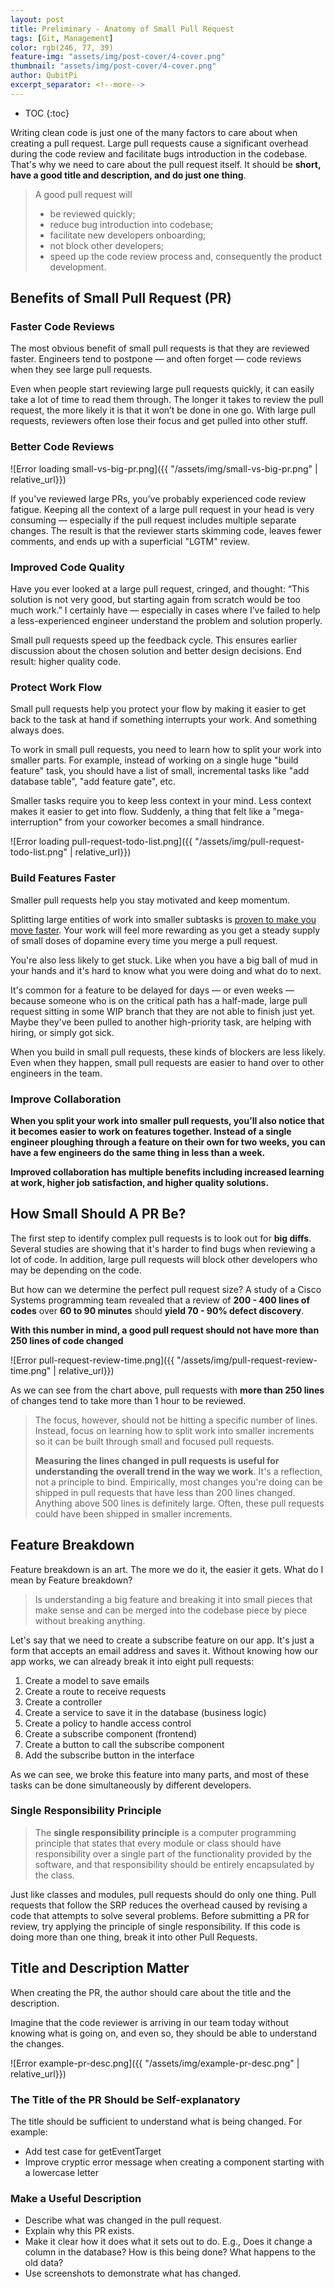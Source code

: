 ```yaml
---
layout: post
title: Preliminary - Anatomy of Small Pull Request
tags: [Git, Management]
color: rgb(246, 77, 39)
feature-img: "assets/img/post-cover/4-cover.png"
thumbnail: "assets/img/post-cover/4-cover.png"
author: QubitPi
excerpt_separator: <!--more-->
---
```


<!--more-->

* TOC
{:toc}


Writing clean code is just one of the many factors to care about when creating a pull request. Large pull requests cause
a significant overhead during the code review and facilitate bugs introduction in the codebase. That's why we need to
care about the pull request itself. It should be **short, have a good title and description, and do just one thing**.

> A good pull request will
>
> * be reviewed quickly;
> * reduce bug introduction into codebase;
> * facilitate new developers onboarding;
> * not block other developers;
> * speed up the code review process and, consequently the product development.


Benefits of Small Pull Request (PR)
-----------------------------------

### Faster Code Reviews

The most obvious benefit of small pull requests is that they are reviewed faster. Engineers tend to postpone — and often 
forget — code reviews when they see large pull requests.

Even when people start reviewing large pull requests quickly, it can easily take a lot of time to read them through. The 
longer it takes to review the pull request, the more likely it is that it won’t be done in one go. With large pull 
requests, reviewers often lose their focus and get pulled into other stuff.

### Better Code Reviews

![Error loading small-vs-big-pr.png]({{ "/assets/img/small-vs-big-pr.png" | relative_url}})

If you've reviewed large PRs, you’ve probably experienced code review fatigue. Keeping all the context of a large pull 
request in your head is very consuming — especially if the pull request includes multiple separate changes. The result
is that the reviewer starts skimming code, leaves fewer comments, and ends up with a superficial "LGTM" review.

### Improved Code Quality

Have you ever looked at a large pull request, cringed, and thought: “This solution is not very good, but starting again 
from scratch would be too much work.” I certainly have — especially in cases where I’ve failed to help a
less-experienced engineer understand the problem and solution properly.

Small pull requests speed up the feedback cycle. This ensures earlier discussion about the chosen solution and better 
design decisions. End result: higher quality code.

### Protect Work Flow

Small pull requests help you protect your flow by making it easier to get back to the task at hand if something
interrupts your work. And something always does.

To work in small pull requests, you need to learn how to split your work into smaller parts. For example, instead of 
working on a single huge "build feature" task, you should have a list of small, incremental tasks like "add database 
table", "add feature gate", etc.

Smaller tasks require you to keep less context in your mind. Less context makes it easier to get into flow. Suddenly, a 
thing that felt like a "mega-interruption" from your coworker becomes a small hindrance.

![Error loading pull-request-todo-list.png]({{ "/assets/img/pull-request-todo-list.png" | relative_url}})

### Build Features Faster

Smaller pull requests help you stay motivated and keep momentum.

Splitting large entities of work into smaller subtasks is
[proven to make you move faster](https://www.researchgate.net/publication/232501090_A_Theory_of_Goal_Setting_Task_Performance).
Your work will feel more rewarding as you get a steady supply of small doses of dopamine every time you merge a pull 
request.

You're also less likely to get stuck. Like when you have a big ball of mud in your hands and it's hard to know what you 
were doing and what do to next.

It's common for a feature to be delayed for days — or even weeks — because someone who is on the critical path has a 
half-made, large pull request sitting in some WIP branch that they are not able to finish just yet. Maybe they've been 
pulled to another high-priority task, are helping with hiring, or simply got sick.

When you build in small pull requests, these kinds of blockers are less likely. Even when they happen, small pull
requests are easier to hand over to other engineers in the team.

### Improve Collaboration

**When you split your work into smaller pull requests, you’ll also notice that it becomes easier to work on features 
together. Instead of a single engineer ploughing through a feature on their own for two weeks, you can have a few 
engineers do the same thing in less than a week.**

**Improved collaboration has multiple benefits including increased learning at work, higher job satisfaction, and higher 
quality solutions.**


How Small Should A PR Be?
-------------------------

The first step to identify complex pull requests is to look out for **big diffs**. Several studies are showing that it's 
harder to find bugs when reviewing a lot of code. In addition, large pull requests will block other developers who may 
be depending on the code.

But how can we determine the perfect pull request size? A study of a Cisco Systems programming team revealed that a
review of **200 - 400 lines of codes** over **60 to 90 minutes** should **yield 70 - 90% defect discovery**.

**With this number in mind, a good pull request should not have more than 250 lines of code changed**

![Error pull-request-review-time.png]({{ "/assets/img/pull-request-review-time.png" | relative_url}})

As we can see from the chart above, pull requests with **more than 250 lines** of changes tend to take more than 1 hour
to be reviewed.

> The focus, however, should not be hitting a specific number of lines. Instead, focus on learning how to split work
> into smaller increments so it can be built through small and focused pull requests.
> 
> **Measuring the lines changed in pull requests is useful for understanding the overall trend in the way we work**.
> It's a reflection, not a principle to bind. Empirically, most changes you're doing can be shipped in pull requests
> that have less than 200 lines changed. Anything above 500 lines is definitely large. Often, these pull requests could 
> have been shipped in smaller increments.


Feature Breakdown
-----------------

Feature breakdown is an art. The more we do it, the easier it gets. What do I mean by Feature breakdown?

> Is understanding a big feature and breaking it into small pieces that make sense and can be merged into the codebase 
> piece by piece without breaking anything.

Let's say that we need to create a subscribe feature on our app. It's just a form that accepts an email address and
saves it. Without knowing how our app works, we can already break it into eight pull requests:

1. Create a model to save emails
2. Create a route to receive requests
3. Create a controller
4. Create a service to save it in the database (business logic)
5. Create a policy to handle access control
6. Create a subscribe component (frontend)
7. Create a button to call the subscribe component
8. Add the subscribe button in the interface

As we can see, we broke this feature into many parts, and most of these tasks can be done simultaneously by different 
developers.

### Single Responsibility Principle

> The **single responsibility principle** is a computer programming principle that states that every module or class
> should have responsibility over a single part of the functionality provided by the software, and that responsibility 
> should be entirely encapsulated by the class.

Just like classes and modules, pull requests should do only one thing. Pull requests that follow the SRP reduces the 
overhead caused by revising a code that attempts to solve several problems. Before submitting a PR for review, try
applying the principle of single responsibility. If this code is doing more than one thing, break it into other Pull 
Requests.


Title and Description Matter
----------------------------

When creating the PR, the author should care about the title and the description.

Imagine that the code reviewer is arriving in our team today without knowing what is going on, and even so, they should
be able to understand the changes.

![Error example-pr-desc.png]({{ "/assets/img/example-pr-desc.png" | relative_url}})

### The Title of the PR Should be Self-explanatory

The title should be sufficient to understand what is being changed. For example: 

* Add test case for getEventTarget
* Improve cryptic error message when creating a component starting with a lowercase letter

### Make a Useful Description

* Describe what was changed in the pull request.
* Explain why this PR exists.
* Make it clear how it does what it sets out to do. E.g., Does it change a column in the database? How is this being
  done? What happens to the old data?
* Use screenshots to demonstrate what has changed.
